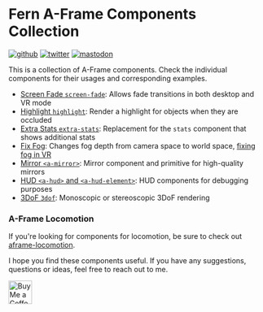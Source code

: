 # Fern A-Frame Components Collection
[![github](https://flat.badgen.net/badge/icon/github?icon=github&label)](https://github.com/mrxz/fern-aframe-components/)
[![twitter](https://flat.badgen.net/badge/twitter/@noerihuisman/blue?icon=twitter&label)](https://twitter.com/noerihuisman)
[![mastodon](https://flat.badgen.net/badge/mastodon/@noerihuisman@arvr.social/blue?icon=mastodon&label)](https://arvr.social/@noerihuisman)

This is a collection of A-Frame components. Check the individual components for their usages and corresponding examples.

* [Screen Fade `screen-fade`](./screen-fade): Allows fade transitions in both desktop and VR mode
* [Highlight `highlight`](./highlight): Render a highlight for objects when they are occluded
* [Extra Stats `extra-stats`](./extra-stats): Replacement for the `stats` component that shows additional stats
* [Fix Fog](./fix-fog): Changes fog depth from camera space to world space, [fixing fog in VR](https://fern.solutions/dev-logs/aframe-adventures-02/)
* [Mirror `<a-mirror>`](./mirror): Mirror component and primitive for high-quality mirrors
* [HUD `<a-hud>` and `<a-hud-element>`](./hud): HUD components for debugging purposes
* [3DoF `3dof`](./3dof): Monoscopic or stereoscopic 3DoF rendering

### A-Frame Locomotion
If you're looking for components for locomotion, be sure to check out [aframe-locomotion](https://github.com/mrxz/aframe-locomotion).

I hope you find these components useful. If you have any suggestions, questions or ideas, feel free to reach out to me.

<a href='https://ko-fi.com/fernsolutions' target='_blank'><img height='35' style='border:0px;height:46px;' src='https://az743702.vo.msecnd.net/cdn/kofi3.png?v=0' border='0' alt='Buy Me a Coffee at ko-fi.com' /></a>
